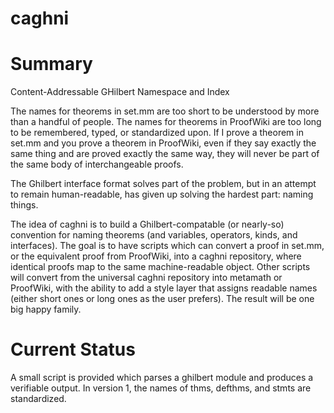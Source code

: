 caghni
======

# Summary

Content-Addressable GHilbert Namespace and Index

The names for theorems in set.mm are too short to be understood by more than a handful of people. The names for theorems in ProofWiki are too long to be remembered, typed, or standardized upon. If I prove a theorem in set.mm and you prove a theorem in ProofWiki, even if they say exactly the same thing and are proved exactly the same way, they will never be part of the same body of interchangeable proofs.

The Ghilbert interface format solves part of the problem, but in an attempt to remain human-readable, has given up solving the hardest part: naming things.

The idea of caghni is to build a Ghilbert-compatable (or nearly-so) convention for naming theorems (and variables, operators, kinds, and interfaces). The goal is to have scripts which can convert a proof in set.mm, or the equivalent proof from ProofWiki, into a caghni repository, where identical proofs map to the same machine-readable object. Other scripts will convert from the universal caghni repository into metamath or ProofWiki, with the ability to add a style layer that assigns readable names (either short ones or long ones as the user prefers). The result will be one big happy family.

# Current Status

A small script is provided which parses a ghilbert module and produces a verifiable output. In version 1, the names of thms, defthms, and stmts are standardized.